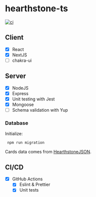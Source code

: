 # hearthstone-ts

[![ci](https://github.com/wozniaklukasz/hearthstone-ts/actions/workflows/ci.yml/badge.svg)](https://github.com/wozniaklukasz/hearthstone-ts/actions/workflows/ci.yml)

## Client

- [x] React
- [x] NextJS
- [ ] chakra-ui

## Server

- [x] NodeJS
- [x] Express
- [x] Unit testing with Jest
- [x] Mongoose
- [ ] Schema validation with Yup

### Database

Initialize:
```
 npm run migration
```

Cards data comes from [HearthstoneJSON](https://hearthstonejson.com/).

## CI/CD

- [x] GitHub Actions
  - [x] Eslint & Prettier
  - [x] Unit tests
